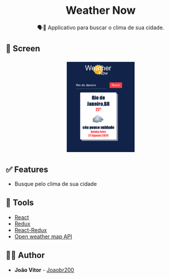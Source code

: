 <h1 align="center">
  <strong>Weather Now</strong>
</h1>

<p align="center">
🗣👥 Applicativo para buscar o clima de sua cidade.
</p>

## 🎨 Screen

<h3 align="center">
  <img alt="weatherApp" 
    src="./src/assets/screenshot.png?raw=true" width="180px" >
</h3>

## ✅ Features

- Busque pelo clima de sua cidade

## 🧰 Tools

- [React](https://reactjs.org/)
- [Redux](https://redux.js.org/)
- [React-Redux](https://redux.js.org/basics/usage-with-react)
- [Open weather map API](https://openweathermap.org/)

## 🙋‍♂️ Author

- **João Vitor** - [Joaobr200](https://github.com/joaobr200)
